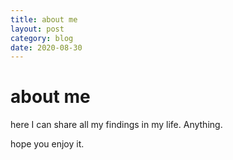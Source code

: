```yaml
---
title: about me
layout: post
category: blog
date: 2020-08-30
---
```


# about me

here I can share all my findings in my life. Anything.

hope you enjoy it.
